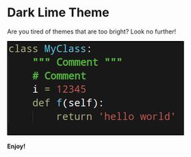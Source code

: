 # Dark Lime Theme

Are you tired of themes that are too bright? Look no further!

![Example Code](https://raw.githubusercontent.com/ra-res/dark-lime-theme-vscode/master/imgs/code-example.png)

**Enjoy!**
